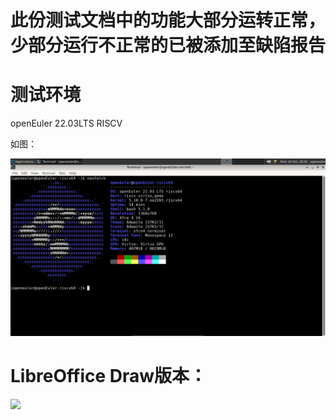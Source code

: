 # 此份测试文档中的功能大部分运转正常，少部分运行不正常的已被添加至缺陷报告   
# 测试环境 
openEuler 22.03LTS RISCV

如图：

![](./screenshots/%E6%B5%8B%E8%AF%95%E7%8E%AF%E5%A2%83.jpeg)

# LibreOffice Draw版本：  
![](https://github.com/GICEGreenIce/WORK-PLCT20221009-15/blob/main/Draw/screenshots/Draw.jpeg)  
